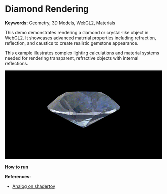 # Diamond Rendering

**Keywords:** Geometry, 3D Models, WebGL2, Materials

This demo demonstrates rendering a diamond or crystal-like object in WebGL2. It showcases advanced material properties including refraction, reflection, and caustics to create realistic gemstone appearance.

This example illustrates complex lighting calculations and material systems needed for rendering transparent, refractive objects with internal reflections.

![](./showcase.gif)

**[How to run](../how_to_run.md)**

**References:**

* [Analog on shadertoy]

[Analog on shadertoy]: https://www.shadertoy.com/view/ltfXDM
